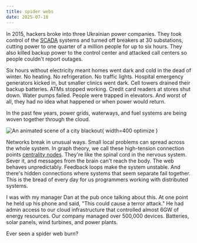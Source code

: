 ```yaml
---
title: spider webs
date: 2025-07-18
---
```


In 2015, hackers broke into three Ukrainian power companies. They took control of the [SCADA](https://en.wikipedia.org/wiki/SCADA) systems and turned off breakers at 30 substations, cutting power to one quarter of a million people for up to six hours. They also killed backup power to the control center and attacked call centers so people couldn't report outages.

Six hours without electricity meant homes went dark and cold in the dead of winter. No heating. No refrigeration. No traffic lights. Hospital emergency generators kicked in, but smaller clinics went dark. Cell towers drained their backup batteries. ATMs stopped working. Credit card readers at stores shut down. Water pumps failed. People were trapped in elevators. And worst of all, they had no idea what happened or when power would return.

In the past few years, power grids, waterways, and fuel systems are being woven together through the cloud.

![An animated scene of a city blackout](/images/darkout.gif){ width=400 optimize }

Networks break in unusual ways. Small local problems can spread across the whole system. In graph theory, we call these high-tension connection points [centrality nodes](https://en.wikipedia.org/wiki/Centrality). They're like the spinal cord in the nervous system. Sever it, and messages from the brain can't reach the body. The web behaves unpredictably. Feedback loops make the system unstable. And there's hidden connections where systems that seem separate fail together. This is the bread of every day for us programmers working with distributed systems.

I was with my manager Dan at the pub once talking about this. At one point he held up his phone and said, "This could cause a terror attack." He had admin access to our cloud infrastructure that controlled almost 6GW of energy resources. Our company managed over 500,000 devices. Batteries, solar panels, wind turbines, and power plants. 

Ever seen a spider web burn?
